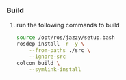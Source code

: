 ### Build
1. run the following commands to build
    ``` bash
    source /opt/ros/jazzy/setup.bash
    rosdep install -r -y \
        --from-paths ./src \
        --ignore-src
    colcon build \
        --symlink-install
    ```
